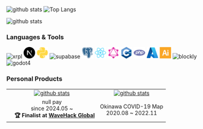 <p align="left">
  <img alt="github stats" height="150px" src="https://github-readme-stats.vercel.app/api?username=t-ube&theme=cobalt&show_icons=ture" />
  <img alt="Top Langs" height="150px" src="https://github-readme-stats.vercel.app/api/top-langs/?username=t-ube&layout=compact&show_icons=true&theme=vue" />
</p>
<p align="left">
<img alt="github stats" height="150px" src="https://github-readme-streak-stats.herokuapp.com/?user=t-ube" />
</p>


### Languages & Tools
<p align="left">
  <img alt="xrpl" height="26px" src="https://cryptologos.cc/logos/xrp-xrp-logo.svg?v=033" />
  <img alt="nextjs" height="30px" src="https://raw.githubusercontent.com/devicons/devicon/master/icons/nextjs/nextjs-original.svg" />
  <img alt="python" height="30px" src="https://raw.githubusercontent.com/devicons/devicon/master/icons/python/python-plain.svg" />
  <img alt="supabase" height="30px" src="https://www.vectorlogo.zone/logos/supabase/supabase-icon.svg" />
  <img alt="postgresql" height="30px" src="https://raw.githubusercontent.com/devicons/devicon/master/icons/postgresql/postgresql-plain.svg" />
  <img alt="react" height="30px" src="https://raw.githubusercontent.com/devicons/devicon/master/icons/react/react-original.svg" />
  <img alt="graphql" height="30px" src="https://raw.githubusercontent.com/devicons/devicon/master/icons/graphql/graphql-plain.svg" />
  <img alt="cplusplus" height="30px" src="https://raw.githubusercontent.com/devicons/devicon/master/icons/cplusplus/cplusplus-original.svg" />
  <img alt="php" height="30px" src="https://raw.githubusercontent.com/devicons/devicon/master/icons/php/php-plain.svg" />
  <img alt="azure" height="30px" src="https://raw.githubusercontent.com/devicons/devicon/master/icons/azure/azure-original.svg" />
  <img alt="adobe illustrator" height="30px" src="https://raw.githubusercontent.com/devicons/devicon/master/icons/illustrator/illustrator-plain.svg" />
  <img alt="blockly" height="30px" src="https://developers.google.com/static/blockly/images/logos/logo_only.svg" />
  <img alt="godot4" height="30px" src="https://upload.wikimedia.org/wikipedia/commons/6/6a/Godot_icon.svg" />
</p>


### Personal Products
<p>
  <table><tbody>
    <tr>
      <td>
        <a href="https://nullpay.shirome.net/">
          <div align="center">
            <img alt="github stats" height="80px" src="https://nullpay.shirome.net/_next/image?url=%2Fnullpay-256.png&w=32&q=75" alt="null pay"/>
          </div>
        </a>
      </td>
      <td>
        <a href="https://okinawa-covid19map.netlify.app/">
          <div align="center">
            <img alt="github stats" height="80px" src="https://okinawa-covid19map.netlify.app/ogp.jpg" alt="Okinawa COVID-19 Map"/>
          </div>
        </a>
      </td>
    </tr>
    <tr>
      <td align="center">
        null pay
        <br />
        since 2024.05 ~ 
        <br />
      　<b>🏆 Finalist at <a href="https://app.akindo.io/wave-hacks/La4g30jWrSx3DjLx?tab=overview">WaveHack Global</a></b>
      </td>
      <td align="center">
        Okinawa COVID-19 Map
        <br />
        2020.08 ~ 2022.11
      </td>
    </tr>
  </tbody></table>
</p>

